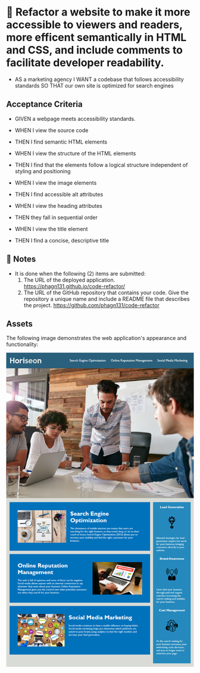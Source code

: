 # 📖 Refactor a website to make it more accessible to viewers and readers, more efficent semantically in HTML and CSS, and include comments to facilitate developer readability.

- AS a marketing agency I WANT a codebase that follows accessibility standards
  SO THAT our own site is optimized for search engines

## Acceptance Criteria

- GIVEN a webpage meets accessibility standards.

- WHEN I view the source code

- THEN I find semantic HTML elements

- WHEN I view the structure of the HTML elements

- THEN I find that the elements follow a logical structure independent of styling and positioning

- WHEN I view the image elements

- THEN I find accessible alt attributes

- WHEN I view the heading attributes

- THEN they fall in sequential order

- WHEN I view the title element

- THEN I find a concise, descriptive title

## 📝 Notes

- It is done when the following (2) items are submitted:
  1.  The URL of the deployed application. 
      https://phagn131.github.io/code-refactor/
  2.  The URL of the GitHub repository that contains your code. Give the repository a unique name and include a README file that describes the project.
      https://github.com/phagn131/code-refactor

## Assets

The following image demonstrates the web application's appearance and functionality:

![A webpage features a header with the company name Horiseon, a division on the header line, a large image of 800x100px conference room with background position-center, (3) sections below that image with text and an image in each, (1) aside adjacent to the (3) sections with (1) image in each and text, with a footer containing a catchphrase and the copyright below .](./assets/images/01-html-css-git-homework-demo.png)
